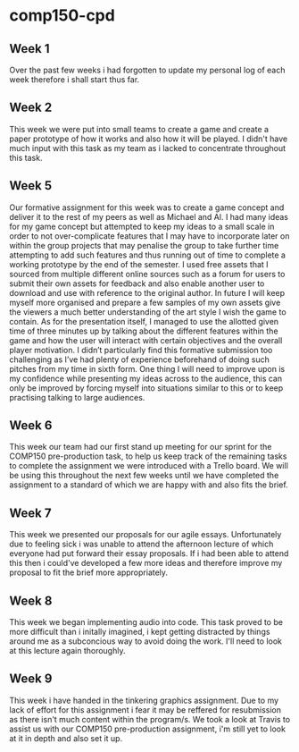 # comp150-cpd

## Week 1

Over the past few weeks i had forgotten to update my personal log of each week therefore i shall start thus far.

## Week 2
This week we were put into small teams to create a game and create a paper prototype of how it works and also how it will be played. I didn't have much input with this task as my team as i lacked to concentrate throughout this task. 

## Week 5
Our formative assignment for this week was to create a game concept and deliver it to the rest of my peers as well as Michael and Al. I had many ideas for my game concept but attempted to keep my ideas to a small scale in order to not over-complicate features that I may have to incorporate later on within the group projects that may penalise the group to take further time attempting to add such features and thus running out of time to complete a working prototype by the end of the semester. I used free assets that I sourced from multiple different online sources such as a forum for users to submit their own assets for feedback and also enable another user to download and use with reference to the original author. In future I will keep myself more organised and prepare a few samples of my own assets give the viewers a much better understanding of the art style I wish the game to contain. As for the presentation itself, I managed to use the allotted given time of three minutes up by talking about the different features within the game and how the user will interact with certain objectives and the overall player motivation.  I didn’t particularly find this formative submission too challenging as I’ve had plenty of experience beforehand of doing such pitches from my time in sixth form. One thing I will need to improve upon is my confidence while presenting my ideas across to the audience, this can only be improved by forcing myself into situations similar to this or to keep practising talking to large audiences. 

## Week 6
This week our team had our first stand up meeting for our sprint for the COMP150 pre-production task, to help us keep track of the remaining tasks to complete the assignment we were introduced with a Trello board. We will be using this throughout the next few weeks until we have completed the assignment to a standard of which we are happy with and also fits the brief. 

## Week 7
This week we presented our proposals for our agile essays. Unfortunately due to feeling sick i was unable to attend the afternoon lecture of which everyone had put forward their essay proposals. If i had been able to attend this then i could've developed a few more ideas and therefore improve my proposal to fit the brief more appropriately. 

## Week 8
This week we began implementing audio into code. This task proved to be more difficult than i initally imagined, i kept getting distracted by things around me as a subconcious way to avoid doing the work. I'll need to look at this lecture again thoroughly.

## Week 9
This week i have handed in the tinkering graphics assignment. Due to my lack of effort for this assignment i fear it may be reffered for resubmission as there isn't much content within the program/s. We took a look at Travis to assist us with our COMP150 pre-production assignment, i'm still yet to look at it in depth and also set it up. 
